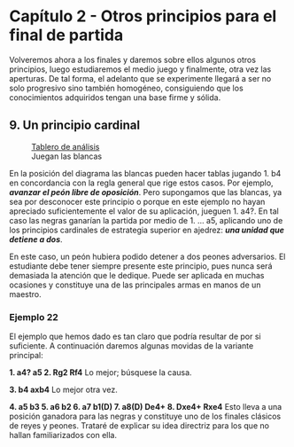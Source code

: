 # Capítulo 2 - Otros principios para el final de partida

Volveremos ahora a los finales y daremos sobre ellos algunos otros principios,
luego estudiaremos el medio juego y finalmente, otra vez las aperturas. De tal forma,
el adelanto que se experimente llegará a ser no solo progresivo sino también
homogéneo, consiguiendo que los conocimientos adquiridos tengan una base firme y
sólida.

## 9. Un principio cardinal

<figure>
    <chess-board
        position="8/p5p1/7p/6k1/8/7K/PP5P/8 w - - 0 1"
        orientation="white">
    </chess-board>
    <figcaption>
    <a href="https://lichess.org/analysis/rn1qkbnr/8/p5p1/7p/6k1/8/7K/PP5P/8_w_-_-_0_1?color=white">Tablero de análisis</a>
    <br>
    Juegan las blancas
    </figcaption>
</figure>

En la posición del diagrama las blancas pueden hacer tablas jugando 1. b4 en
concordancia con la regla general que rige estos casos. Por ejemplo, ***avanzar el peón
libre de oposición***. Pero supongamos que las blancas, ya sea por desconocer este
principio o porque en este ejemplo no hayan apreciado suficientemente el valor de su
aplicación, jueguen 1. a4?. En tal caso las negras ganarían la partida por medio de 1.
… a5, aplicando uno de los principios cardinales de estrategia superior en ajedrez:
***una unidad que detiene a dos***.

En este caso, un peón hubiera podido detener a dos peones adversarios. El
estudiante debe tener siempre presente este principio, pues nunca será demasiada la
atención que le dedique. Puede ser aplicada en muchas ocasiones y constituye una de
las principales armas en manos de un maestro.

### Ejemplo 22

El ejemplo que hemos dado es tan claro que podría resultar de por
si suficiente. A continuación daremos algunas movidas de la variante principal:

**1. a4? a5 2. Rg2 Rf4**
Lo mejor; búsquese la causa.

**3. b4 axb4**
Lo mejor otra vez.

**4. a5 b3 5. a6 b2 6. a7 b1(D) 7. a8(D) De4+ 8. Dxe4+ Rxe4**
Esto lleva a una posición ganadora para las negras y constituye uno de los finales
clásicos de reyes y peones. Trataré de explicar su idea directriz para los que no hallan
familiarizados con ella.

